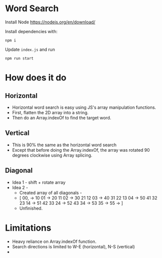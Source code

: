# Word Search

Install Node https://nodejs.org/en/download/

Install dependencies with:

```
npm i
```

Update `index.js` and run

```
npm run start
```

# How does it do

## Horizontal

- Horizontal word search is easy using JS's array manipulation functions.
- First, flatten the 2D array into a string.
- Then do an Array.indexOf to find the target word.

## Vertical

- This is 90% the same as the horizontal word search
- Except that before doing the Array.indexOf, the array was rotated 90 degrees clockwise using Array splicing.

## Diagonal

- Idea 1 - shift + rotate array
- Idea 2 -
  - Created array of all diagonals -
   - [ 00,             ->
      10 01           ->
      20 11 02        ->
      30 21 12 03     ->
      40 31 22 13 04  ->
      50 41 32 23 14  ->
      51 42 33 24     ->
      52 43 34        ->
      53 35           ->
      55              ->
    ]
   - Unfinished.

# Limitations
- Heavy reliance on Array.indexOf function.
- Search directions is limited to W-E (horizontal), N-S (vertical)
-